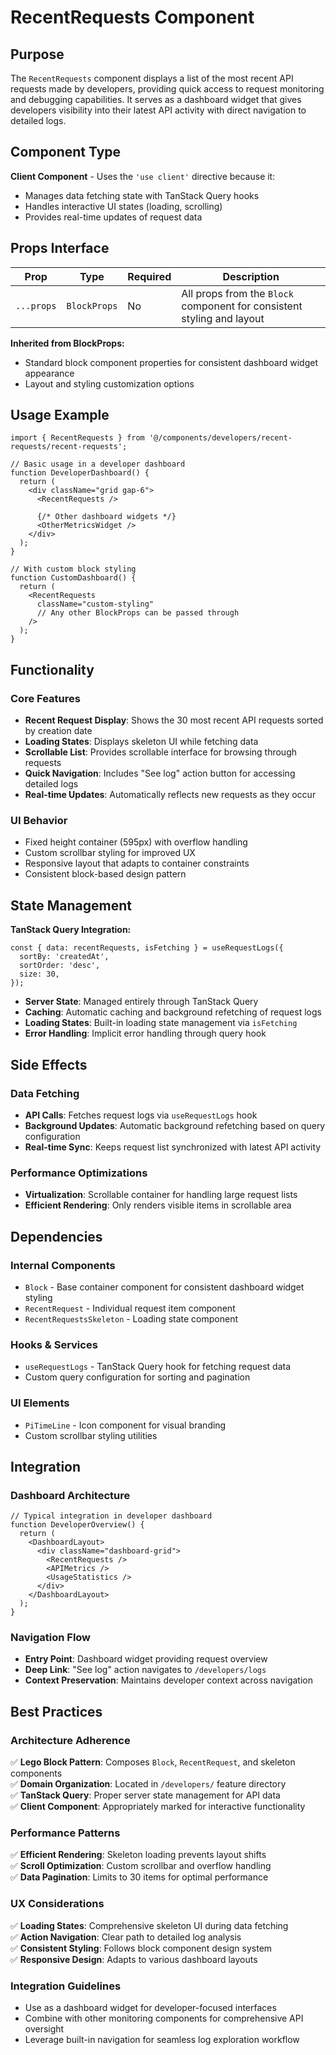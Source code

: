 # RecentRequests Component

## Purpose

The `RecentRequests` component displays a list of the most recent API requests made by developers, providing quick access to request monitoring and debugging capabilities. It serves as a dashboard widget that gives developers visibility into their latest API activity with direct navigation to detailed logs.

## Component Type

**Client Component** - Uses the `'use client'` directive because it:
- Manages data fetching state with TanStack Query hooks
- Handles interactive UI states (loading, scrolling)
- Provides real-time updates of request data

## Props Interface

| Prop | Type | Required | Description |
|------|------|----------|-------------|
| `...props` | `BlockProps` | No | All props from the `Block` component for consistent styling and layout |

**Inherited from BlockProps:**
- Standard block component properties for consistent dashboard widget appearance
- Layout and styling customization options

## Usage Example

```tsx
import { RecentRequests } from '@/components/developers/recent-requests/recent-requests';

// Basic usage in a developer dashboard
function DeveloperDashboard() {
  return (
    <div className="grid gap-6">
      <RecentRequests />
      
      {/* Other dashboard widgets */}
      <OtherMetricsWidget />
    </div>
  );
}

// With custom block styling
function CustomDashboard() {
  return (
    <RecentRequests 
      className="custom-styling"
      // Any other BlockProps can be passed through
    />
  );
}
```

## Functionality

### Core Features
- **Recent Request Display**: Shows the 30 most recent API requests sorted by creation date
- **Loading States**: Displays skeleton UI while fetching data
- **Scrollable List**: Provides scrollable interface for browsing through requests
- **Quick Navigation**: Includes "See log" action button for accessing detailed logs
- **Real-time Updates**: Automatically reflects new requests as they occur

### UI Behavior
- Fixed height container (595px) with overflow handling
- Custom scrollbar styling for improved UX
- Responsive layout that adapts to container constraints
- Consistent block-based design pattern

## State Management

**TanStack Query Integration:**
```tsx
const { data: recentRequests, isFetching } = useRequestLogs({
  sortBy: 'createdAt',
  sortOrder: 'desc',
  size: 30,
});
```

- **Server State**: Managed entirely through TanStack Query
- **Caching**: Automatic caching and background refetching of request logs
- **Loading States**: Built-in loading state management via `isFetching`
- **Error Handling**: Implicit error handling through query hook

## Side Effects

### Data Fetching
- **API Calls**: Fetches request logs via `useRequestLogs` hook
- **Background Updates**: Automatic background refetching based on query configuration
- **Real-time Sync**: Keeps request list synchronized with latest API activity

### Performance Optimizations
- **Virtualization**: Scrollable container for handling large request lists
- **Efficient Rendering**: Only renders visible items in scrollable area

## Dependencies

### Internal Components
- `Block` - Base container component for consistent dashboard widget styling
- `RecentRequest` - Individual request item component
- `RecentRequestsSkeleton` - Loading state component

### Hooks & Services
- `useRequestLogs` - TanStack Query hook for fetching request data
- Custom query configuration for sorting and pagination

### UI Elements
- `PiTimeLine` - Icon component for visual branding
- Custom scrollbar styling utilities

## Integration

### Dashboard Architecture
```tsx
// Typical integration in developer dashboard
function DeveloperOverview() {
  return (
    <DashboardLayout>
      <div className="dashboard-grid">
        <RecentRequests />
        <APIMetrics />
        <UsageStatistics />
      </div>
    </DashboardLayout>
  );
}
```

### Navigation Flow
- **Entry Point**: Dashboard widget providing request overview
- **Deep Link**: "See log" action navigates to `/developers/logs`
- **Context Preservation**: Maintains developer context across navigation

## Best Practices

### Architecture Adherence
✅ **Lego Block Pattern**: Composes `Block`, `RecentRequest`, and skeleton components  
✅ **Domain Organization**: Located in `/developers/` feature directory  
✅ **TanStack Query**: Proper server state management for API data  
✅ **Client Component**: Appropriately marked for interactive functionality  

### Performance Patterns
✅ **Efficient Rendering**: Skeleton loading prevents layout shifts  
✅ **Scroll Optimization**: Custom scrollbar and overflow handling  
✅ **Data Pagination**: Limits to 30 items for optimal performance  

### UX Considerations
✅ **Loading States**: Comprehensive skeleton UI during data fetching  
✅ **Action Navigation**: Clear path to detailed log analysis  
✅ **Consistent Styling**: Follows block component design system  
✅ **Responsive Design**: Adapts to various dashboard layouts  

### Integration Guidelines
- Use as a dashboard widget for developer-focused interfaces
- Combine with other monitoring components for comprehensive API oversight
- Leverage built-in navigation for seamless log exploration workflow